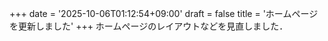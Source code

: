 +++
date = '2025-10-06T01:12:54+09:00'
draft = false
title = 'ホームページを更新しました'
+++
ホームページのレイアウトなどを見直しました．

